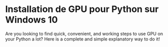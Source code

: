# Installation de GPU pour Python sur Windows 10

Are you looking to find quick, convenient, and working steps to use GPU on your Python a lot?
Here is a complete and simple explanatory way to do it!

